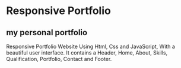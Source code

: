 # Responsive Portfolio
## my personal portfolio
Responsive Portfolio Website Using Html, Css and JavaScript, With a beautiful user interface. It contains a Header, Home, About, Skills, Qualification, Portfolio, Contact and Footer.
